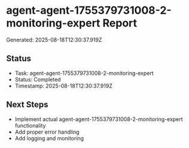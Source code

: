 # agent-agent-1755379731008-2-monitoring-expert Report

Generated: 2025-08-18T12:30:37.919Z

## Status
- Task: agent-agent-1755379731008-2-monitoring-expert
- Status: Completed
- Timestamp: 2025-08-18T12:30:37.919Z

## Next Steps
- Implement actual agent-agent-1755379731008-2-monitoring-expert functionality
- Add proper error handling
- Add logging and monitoring

